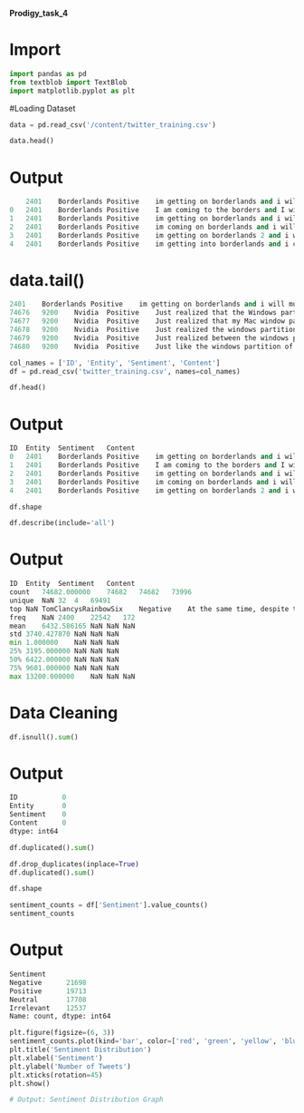 **Prodigy_task_4**

# Import
```python
import pandas as pd
from textblob import TextBlob
import matplotlib.pyplot as plt
```

#Loading Dataset
```python
data = pd.read_csv('/content/twitter_training.csv')
```

```python
data.head()
```

# Output
```python
	2401	Borderlands	Positive	im getting on borderlands and i will murder you all ,
0	2401	Borderlands	Positive	I am coming to the borders and I will kill you...
1	2401	Borderlands	Positive	im getting on borderlands and i will kill you ...
2	2401	Borderlands	Positive	im coming on borderlands and i will murder you...
3	2401	Borderlands	Positive	im getting on borderlands 2 and i will murder ...
4	2401	Borderlands	Positive	im getting into borderlands and i can murder y...
```

# data.tail()
```python
2401	Borderlands	Positive	im getting on borderlands and i will murder you all ,
74676	9200	Nvidia	Positive	Just realized that the Windows partition of my...
74677	9200	Nvidia	Positive	Just realized that my Mac window partition is ...
74678	9200	Nvidia	Positive	Just realized the windows partition of my Mac ...
74679	9200	Nvidia	Positive	Just realized between the windows partition of...
74680	9200	Nvidia	Positive	Just like the windows partition of my Mac is l...
```

```python
col_names = ['ID', 'Entity', 'Sentiment', 'Content']
df = pd.read_csv('twitter_training.csv', names=col_names)
```

```python
df.head()
```

# Output
```python
ID	Entity	Sentiment	Content
0	2401	Borderlands	Positive	im getting on borderlands and i will murder yo...
1	2401	Borderlands	Positive	I am coming to the borders and I will kill you...
2	2401	Borderlands	Positive	im getting on borderlands and i will kill you ...
3	2401	Borderlands	Positive	im coming on borderlands and i will murder you...
4	2401	Borderlands	Positive	im getting on borderlands 2 and i will murder ...
```

```python
df.shape
```

```python
df.describe(include='all')
```

# Output
```python
ID	Entity	Sentiment	Content
count	74682.000000	74682	74682	73996
unique	NaN	32	4	69491
top	NaN	TomClancysRainbowSix	Negative	At the same time, despite the fact that there ...
freq	NaN	2400	22542	172
mean	6432.586165	NaN	NaN	NaN
std	3740.427870	NaN	NaN	NaN
min	1.000000	NaN	NaN	NaN
25%	3195.000000	NaN	NaN	NaN
50%	6422.000000	NaN	NaN	NaN
75%	9601.000000	NaN	NaN	NaN
max	13200.000000	NaN	NaN	NaN
```

# Data Cleaning
```python
df.isnull().sum()
```

# Output
```python
ID           0
Entity       0
Sentiment    0
Content      0
dtype: int64
```

```python
df.duplicated().sum()
```

```python
df.drop_duplicates(inplace=True)
df.duplicated().sum()
```

```python
df.shape
```

```python
sentiment_counts = df['Sentiment'].value_counts()
sentiment_counts
```

# Output
```python
Sentiment
Negative      21698
Positive      19713
Neutral       17708
Irrelevant    12537
Name: count, dtype: int64
```

```python
plt.figure(figsize=(6, 3))
sentiment_counts.plot(kind='bar', color=['red', 'green', 'yellow', 'blue'])
plt.title('Sentiment Distribution')
plt.xlabel('Sentiment')
plt.ylabel('Number of Tweets')
plt.xticks(rotation=45)
plt.show()

# Output: Sentiment Distribution Graph
```

#
```python

```

#
```python

```

#
```python

```

#
```python

```

#
```python

```

#
```python

```
